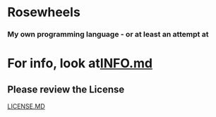 # Rosewheels
### My own programming language - or at least an attempt at </br>
# For info, look at[INFO.md](https://github.com/EthanHoward/Rosewheels-lang/blob/master/INFO.md)
## Please review the License
[LICENSE.MD](https://github.com/EthanHoward/Rosewheels-lang/blob/master/LICENSE.md)
